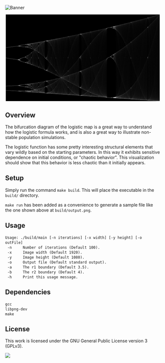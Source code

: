 ![Banner](https://s-christy.com/status-banner-service/logistic-map-libpng/banner-slim.svg)

<p align="center">
  <img src="./sample/sample.png" width="500" />
</p>

## Overview

The bifurcation diagram of the logistic map is a great way to understand how the
logistic formula works, and is also a great way to illustrate non-stable
population simulations.

The logistic function has some pretty interesting structural elements that vary
wildly based on the starting parameters. In this way it exhibits sensitive
dependence on initial conditions, or "chaotic behavior". This visualization
should show that this behavior is less chaotic than it initially appears.

## Setup

Simply run the command `make build`. This will place the executable in the
`build/` directory.

`make run` has been added as a convenience to generate a sample file like the
one shown above at `build/output.png`.

## Usage

```
Usage: ./build/main [-n iterations] [-x width] [-y height] [-o outFile]
 -n     Number of iterations (Default 100).
 -x     Image width (Default 1920).
 -y     Image height (Default 1080).
 -o     Output file (Default standard output).
 -a     The r1 boundary (Default 3.5).
 -b     The r2 boundary (Default 4).
 -h     Print this usage message.
```

## Dependencies

```
gcc
libpng-dev
make
```

## License

This work is licensed under the GNU General Public License version 3 (GPLv3).

[<img src="https://s-christy.com/status-banner-service/GPLv3_Logo.svg" width="150" />](https://www.gnu.org/licenses/gpl-3.0.en.html)
